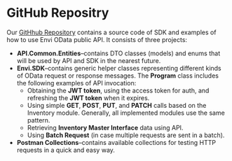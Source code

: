 # GitHub Repositry

Our [GitHhub Repository](https://github.com/envi/Envi.SDK) сontains a source code of SDK and examples of how to use Envi OData public API. It consists of three projects:

 - **API.Common.Entities**–contains DTO classes (models) and enums that will be used by API and SDK in the nearest future.
 - **Envi.SDK**–contains generic helper classes representing different kinds of OData request or response messages. The **Program** class includes the following examples of API invocation:
    - Obtaining the **JWT token**, using the access token for auth, and refreshing the **JWT token** when it expires.
    - Using simple **GET**, **POST**, **PUT**, and **PATCH** calls based on the Inventory module. Generally, all implemented modules use the same pattern.
    - Retrieving **Inventory Master Interface** data using API.
    - Using **Batch Request** (in case multiple requests are sent in a batch).
 - **Postman Collections**–contains available collections for testing HTTP requests in a quick and easy way.